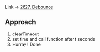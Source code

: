 Link -> [2627. Debounce]()

## Approach
1. clearTimeout
2. set time and call function after t seconds
3. Hurray ! Done
